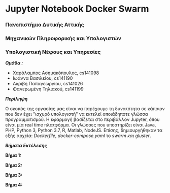 <h1>Jupyter Notebook Docker Swarm</h1>

<h3> Πανεπιστήμιο Δυτικής Αττικής </h3>
<h3> Μηχανικών Πληροφορικής και Υπολογιστών </h3>
<h3> Υπολογιστική Νέφους και Υπηρεσίες </h3>

**_Ομάδα :_**

* Χαράλαμπος Ασημακόπουλος, cs141098
* Ιωάννα Βασιλείου, cs141190
* Ακριβή Παπαγεωργίου, cs141026
* Φανερωμένη Τηλιακού, cs141199

**_Περίληψη_**

Ο σκοπός της εργασίας μας είναι να παρέχουμε τη δυνατότητα σε κάποιον που δεν έχει "ισχυρό υπολογιστή" να εκτελεί οποιάδηποτε γλώσσα προγραμματισμού. Η εφαρμογή βασίζεται στο περιβάλλον Jupyter, όπου είναι μία real time πλατφόρμα. Οι γλώσσες που υποστηρίζει είναι Java, PHP, Python 3, Python 3.7, R, Matlab, NodeJS. Επίσης, δημιουργήθηκαν τα εξής αρχεία: *_Dockerfile_*, *_docker-compose.yaml_* το *_swarm και gluster_*.


**_Βήματα Εκτέλεσης_**

**Βήμα 1:**

**Βήμα 2:**

**Βήμα 3:** 

**Βήμα 4:**



